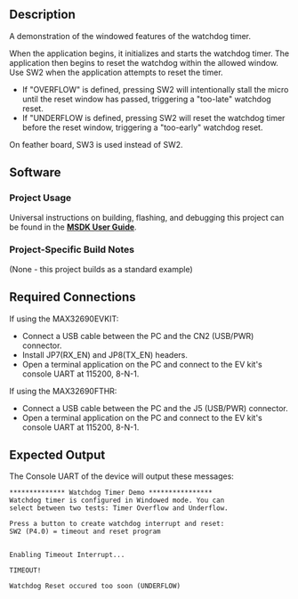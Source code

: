 ## Description

A demonstration of the windowed features of the watchdog timer.

When the application begins, it initializes and starts the watchdog timer.  The application then begins to reset the watchdog within the allowed window.  Use SW2 when the application attempts to reset the timer.

- If "OVERFLOW" is defined, pressing SW2 will intentionally stall the micro until the reset window has passed, triggering a "too-late" watchdog reset.
- If "UNDERFLOW is defined, pressing SW2 will reset the watchdog timer before the reset window, triggering a "too-early" watchdog reset.

On feather board, SW3 is used instead of SW2.

## Software

### Project Usage

Universal instructions on building, flashing, and debugging this project can be found in the **[MSDK User Guide](https://analog-devices-msdk.github.io/msdk/USERGUIDE/)**.

### Project-Specific Build Notes

(None - this project builds as a standard example)

## Required Connections

If using the MAX32690EVKIT:
-   Connect a USB cable between the PC and the CN2 (USB/PWR) connector.
-   Install JP7(RX_EN) and JP8(TX_EN) headers.
-   Open a terminal application on the PC and connect to the EV kit's console UART at 115200, 8-N-1.

If using the MAX32690FTHR:
-   Connect a USB cable between the PC and the J5 (USB/PWR) connector.
-   Open a terminal application on the PC and connect to the EV kit's console UART at 115200, 8-N-1.

## Expected Output

The Console UART of the device will output these messages:

```
************** Watchdog Timer Demo ****************
Watchdog timer is configured in Windowed mode. You can
select between two tests: Timer Overflow and Underflow.

Press a button to create watchdog interrupt and reset:
SW2 (P4.0) = timeout and reset program


Enabling Timeout Interrupt...

TIMEOUT!

Watchdog Reset occured too soon (UNDERFLOW)
```

